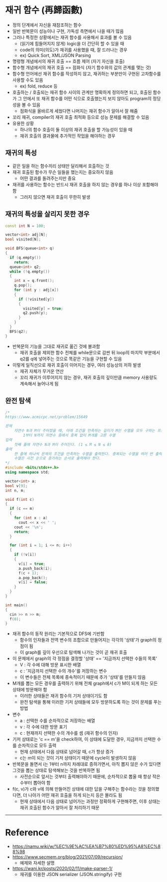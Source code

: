 # 재귀 함수 (再歸函數)

- 정의 단계에서 자신을 재참조하는 함수
- 일반 반복문이 성능이나 구현, 가독성 측면에서 나을 때가 많음
- 그러나 특정한 상황에서는 재귀 함수를 사용해서 효과를 볼 수 있음
  - (읽기에 힘들어지지 않게) logic을 더 간단히 할 수 있을 때
  - code의 의미(의도)가 재귀를 사용했을 때, 잘 드러나는 경우
  - ex) Quick Sort, XML/JSON Parsing
- 명령형 개념에서의 재귀 호출 == 흐름 제어 (자기 자신을 호출)
- 함수형 개념에서의 재귀 호출 == 점화식 (자기 함수와의 값의 관계를 맺는 것)
- 함수형 언어에선 재귀 함수를 작성하지 않고, 재귀하는 부분만이 구현된 고차함수를 사용할 수도 있음
  - ex) fold, reduce 등
- 호출하는 / 호출되는 재귀 함수 사이의 관계만 명확하게 정의하면 되고, 호출된 함수가 그 안에서 또 재귀 함수를 어떤 식으로 호출했는지 보지 않아도 program의 정당성을 볼 수 있음
  - 점화식을 올바르게 세웠다면 나머지는 재귀 함수가 알아서 잘 해줌
- 꼬리 재귀, compiler의 재귀 호출 최적화 등으로 성능 문제를 해결할 수 있음
- 유용한 상황
  - 하나의 함수 호출이 둘 이상의 재귀 호출을 할 가능성이 있을 때
  - 재귀 호출의 결과물에 추가적인 작업을 해야하는 경우

## 재귀의 특성

- 같은 일을 하는 함수끼리 상태만 달리해서 호출하는 것
- 재귀 호출된 함수가 무슨 일들을 했는지는 중요하지 않음
  - 어떤 결과를 돌려주는지만 중요
- 재귀를 사용하는 함수는 반드시 재귀 호출을 하지 않는 경우를 하나 이상 포함해야함
  - 그러지 않으면 재귀 호출이 무한히 발생

## 재귀의 특성을 살리지 못한 경우

```cpp
const int N = 100;

vector<int> adj[N];
bool visited[N];

void BFS(queue<int> q)
{
  if (q.empty())
    return;
  queue<int> q2;
  while (!q.empty())
  {
    int x = q.front();
    q.pop();
    for (int y : adj[x])
    {
      if (!visited[y])
      {
        visited[y] = true;
        q2.push(y);
      }
    }
  }
  BFS(q2);
}
```
- 반복문의 기능을 그대로 재귀로 옮긴 것에 불과함
  - 재귀 호출을 제외한 함수 전체를 while문으로 감싼 뒤 loop의 마지막 부분에서 q2를 q에 넣어주는 것으로 똑같은 기능을 구현할 수 있음
- 이렇게 일직선으로 재귀 호출이 이어지는 경우, 여러 성능상의 저하 발생
  - 재귀 자체가 무거운 연산
  - 꼬리 재귀가 이루어지지 않는 경우, 재귀 호출의 깊이만큼 memory 사용량도 계속해서 늘어나게 됨

## 완전 탐색

```cpp
/*
https://www.acmicpc.net/problem/15649

문제
    자연수 N과 M이 주어졌을 때, 아래 조건을 만족하는 길이가 M인 수열을 모두 구하는 프로그램을 작성하시오.
        1부터 N까지 자연수 중에서 중복 없이 M개를 고른 수열
입력
    첫째 줄에 자연수 N과 M이 주어진다. (1 ≤ M ≤ N ≤ 8)
출력
    한 줄에 하나씩 문제의 조건을 만족하는 수열을 출력한다. 중복되는 수열을 여러 번 출력하면 안되며, 각 수열은 공백으로 구분해서 출력해야 한다.
    수열은 사전 순으로 증가하는 순서로 출력해야 한다.
*/
#include <bits/stdc++.h>
using namespace std;

vector<int> a;
bool v[9];
int n, m;

void f(int c)
{
  if (c == m)
  {
    for (int x : a)
      cout << x << ' ';
    cout << '\n';
    return;
  }

  for (int i = 1; i <= n; i++)
  {
    if (!v[i])
    {
      v[i] = true;
      a.push_back(i);
      f(c + 1);
      a.pop_back();
      v[i] = false;
    }
  }
}

int main()
{
  cin >> n >> m;
  f(0);
}
```
- 재귀 함수의 동작 원리는 기본적으로 DFS에 기반함
  - 함수의 인자들과 전역 변수의 조합으로 만들어지는 각각의 '상태'가 graph의 정점이 됨
  - 이 graph를 깊이 우선으로 탐색해 나가는 것이 곧 재귀 호출
- 이 문제에서 graph의 각 정점을 결정할 '상태' == '지금까지 선택한 수들의 목록'
  - V : 각 수에 대해 방문 표시한 배열
  - c : '지금까지 선택한 수의 개수'를 저장하는 변수
  - 이 변수들은 전체 목록에 종속적이기 때문에 추가 '상태'를 만들지 않음
- M개를 뽑는 모든 경우를 출력하기 위해 전체 graph에서 c가 M이 되게 하는 모든 상태에 방문해야 함
  - 이러한 상태들은 재귀 함수의 기저 상태이기도 함
  - 완전 탐색을 통해 이러한 기저 상태들에 모두 방문하도록 하는 것이 문제를 푸는 방법
- 변수
  - a : 선택한 수를 순차적으로 저장하는 배열
  - v : 각 수에 대한 방문 표기
  - c : 현재까지 선택한 수의 개수를 셈 (재귀 함수의 인자)
- 기저 상태로는 'c == m'을 check하여, 이 상태에 도달한 경우, 지금까지 선택한 수를 순차적으로 모두 출력
  - 현재 상태에서 다음 상태로 넘어갈 때, c가 항상 증가
  - c는 m이 되는 것이 기저 상태이기 때문에 cycle이 발생하지 않음
- 반복문을 돌면서 i는 1부터 n까지 차례대로 증하가면서, 아직 뽑지 않은 수가 있다면 그것을 뽑는 상태로 탐색해보는 것을 반복하면 됨
  - 사전순으로 앞서는 것부터 출력해야하기 때문에, 순차적으로 뽑울 때 항상 작은 수부터 뽑아야 함
- f(c, v)가 c와 v에 의해 만들어진 상태에 대한 답을 구해주는 함수라는 것을 정의했다면, 더 나아가 어떤 재귀 호출을 하게 되는지 등은 몰라도 됨
  - 현재 상태에서 다음 상태로 넘어가는 과정만 정확하게 구현해주면, 이후 상태는 재귀 호출된 함수가 알아서 잘 처리하기 때문

---

# Reference

- https://namu.wiki/w/%EC%9E%AC%EA%B7%80%ED%95%A8%EC%88%98
- https://www.secmem.org/blog/2021/07/09/recursion/
  - 예제와 자세한 설명
- https://wani.kr/posts/2020/02/11/make-parser-1/
  - 재귀를 이용한 JSON serializer (JSON.stringify) 구현